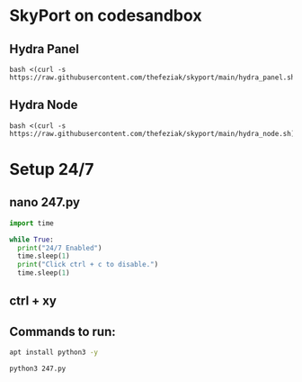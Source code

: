 # SkyPort on codesandbox

## Hydra Panel

```
bash <(curl -s https://raw.githubusercontent.com/thefeziak/skyport/main/hydra_panel.sh)
```

## Hydra Node

```
bash <(curl -s https://raw.githubusercontent.com/thefeziak/skyport/main/hydra_node.sh)
```

# Setup 24/7

## nano 247.py

```py
import time

while True:
  print("24/7 Enabled")
  time.sleep(1)
  print("Click ctrl + c to disable.")
  time.sleep(1)
```

## ctrl + xy

## Commands to run:

```bash
apt install python3 -y

python3 247.py
```

